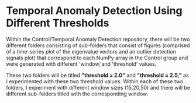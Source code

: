 # Temporal Anomaly Detection Using Different Thresholds

Within the Control/Temporal Anomaly Detection repository, there will be two different folders consisting of sub-folders that consist of figures (comprised of a time-series plot of 
the eigenvalue vectors and an outlier detection signals plot) that correspond to each NumPy array in the Control group and were generated with different 'window,'and
'threshold' values.

These two folders will be titled **"threshold = 2.0"** and **"threshold = 2.5,"** as I experimented with these two threshold values. Within each of these two folders, I experiment with different
window sizes (15,20,50) and there will be different sub-folders titled with the corresponding window.
